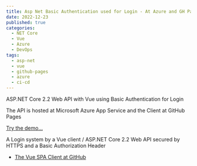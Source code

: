 ```yaml
---
title: Asp Net Basic Authentication used for Login - At Azure and GH Pages 
date: 2022-12-23
published: true
categories:
  - NET Core
  - Vue
  - Azure
  - DevOps  
tags:
  - asp-net
  - vue
  - github-pages
  - azure
  - ci-cd
---
```



ASP.NET Core 2.2 Web API with Vue using Basic Authentication for Login

The API is hosted at Microsoft Azure App Service and the Client at GitHub Pages 

<a href="https://persteenolsen.github.io/vue-basic-auth-gh-pages-client/" target="_blank" title="Basic Authentication">Try the demo...</a>

<p>A Login system by a Vue client / ASP.NET Core 2.2 Web API secured by HTTPS and a Basic Authorization Header</p>

<ul>

<li><a href="https://github.com/persteenolsen/vue-basic-auth-gh-pages-client" target="_blank">The Vue SPA Client at GitHub</a></li>
</ul>
